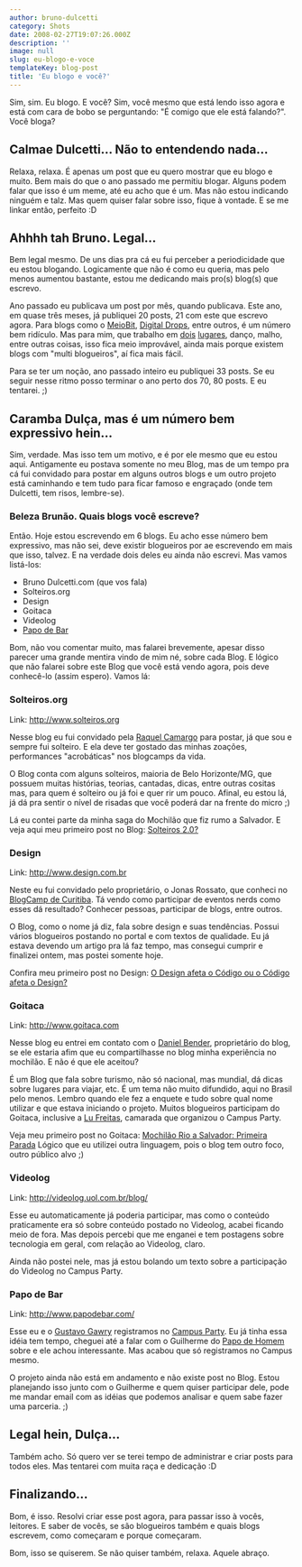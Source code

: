 ```yaml
---
author: bruno-dulcetti
category: Shots
date: 2008-02-27T19:07:26.000Z
description: ''
image: null
slug: eu-blogo-e-voce
templateKey: blog-post
title: 'Eu blogo e você?'
---
```


Sim, sim. Eu blogo. E você? Sim, você mesmo que está lendo isso agora e está com cara de bobo se perguntando: "É comigo que ele está falando?". Você bloga?

## Calmae Dulcetti... Não to entendendo nada...

Relaxa, relaxa. É apenas um post que eu quero mostrar que eu blogo e muito. Bem mais do que o ano passado me permitiu blogar. Alguns podem falar que isso é um meme, até eu acho que é um. Mas não estou indicando ninguém e talz. Mas quem quiser falar sobre isso, fique à vontade. E se me linkar então, perfeito :D

## Ahhhh tah Bruno. Legal...

Bem legal mesmo. De uns dias pra cá eu fui perceber a periodicidade que eu estou blogando. Logicamente que não é como eu queria, mas pelo menos aumentou bastante, estou me dedicando mais pro(s) blog(s) que escrevo.

Ano passado eu publicava um post por mês, quando publicava. Este ano, em quase três meses, já publiquei 20 posts, 21 com este que escrevo agora. Para blogs como o <a href="http://www.meiobit.com/">MeioBit</a>, <a href="http://www.digitaldrops.com.br/">Digital Drops</a>, entre outros, é um número bem ridículo. Mas para mim, que trabalho em <a href="http://www.videolog.tv">dois</a> <a href="http://www.globo.com">lugares</a>, danço, malho, entre outras coisas, isso fica meio improvável, ainda mais porque existem blogs com "multi blogueiros", aí fica mais fácil.

Para se ter um noção, ano passado inteiro eu publiquei 33 posts. Se eu seguir nesse ritmo posso terminar o ano perto dos 70, 80 posts. E eu tentarei. ;)

## Caramba Dulça, mas é um número bem expressivo hein...

Sim, verdade. Mas isso tem um motivo, e é por ele mesmo que eu estou aqui. Antigamente eu postava somente no meu Blog, mas de um tempo pra cá fui convidado para postar em alguns outros blogs e um outro projeto está caminhando e tem tudo para ficar famoso e engraçado (onde tem Dulcetti, tem risos, lembre-se).

### Beleza Brunão. Quais blogs você escreve?

Então. Hoje estou escrevendo em 6 blogs. Eu acho esse número bem expressivo, mas não sei, deve existir blogueiros por ae escrevendo em mais que isso, talvez. E na verdade dois deles eu ainda não escrevi. Mas vamos listá-los:

- Bruno Dulcetti.com (que vos fala)
- Solteiros.org
- Design
- Goitaca
- Videolog
- <a href="https://www.papodebar.com" target="_blank">Papo de Bar</a>

Bom, não vou comentar muito, mas falarei brevemente, apesar disso parecer uma grande mentira vindo de mim né, sobre cada Blog. E lógico que não falarei sobre este Blog que você está vendo agora, pois deve conhecê-lo (assim espero). Vamos lá:

### Solteiros.org

Link: <a href="http://www.solteiros.org">http://www.solteiros.org</a>

Nesse blog eu fui convidado pela <a href="http://www.raquelcamargo.com/">Raquel Camargo</a> para postar, já que sou e sempre fui solteiro. E ela deve ter gostado das minhas zoações, performances "acrobáticas" nos blogcamps da vida.

O Blog conta com alguns solteiros, maioria de Belo Horizonte/MG, que possuem muitas histórias, teorias, cantadas, dicas, entre outras cositas mas, para quem é solteiro ou já foi e quer rir um pouco. Afinal, eu estou lá, já dá pra sentir o nível de risadas que você poderá dar na frente do micro ;)

Lá eu contei parte da minha saga do Mochilão que fiz rumo a Salvador. E veja aqui meu primeiro post no Blog: <a href="http://www.solteiros.org/solteirisse/dulcetti/solteiros-20/">Solteiros 2.0?</a>

### Design

Link: <a href="http://www.design.com.br">http://www.design.com.br</a>

Neste eu fui convidado pelo proprietário, o Jonas Rossato, que conheci no <a href="/blogcamp-pr-%e2%80%93-o-melhor-de-todos.html">BlogCamp de Curitiba</a>. Tá vendo como participar de eventos nerds como esses dá resultado? Conhecer pessoas, participar de blogs, entre outros.

O Blog, como o nome já diz, fala sobre design e suas tendências. Possui vários blogueiros postando no portal e com textos de qualidade. Eu já estava devendo um artigo pra lá faz tempo, mas consegui cumprir e finalizei ontem, mas postei somente hoje.

Confira meu primeiro post no Design: <a href="http://design.com.br/blog/o-design-afeta-o-codigo-ou-o-codigo-afeta-o-design/">O Design afeta o Código ou o Código afeta o Design?</a>

### Goitaca

Link: <a href="http://www.goitaca.com">http://www.goitaca.com</a>

Nesse blog eu entrei em contato com o <a href="http://www.benderblog.com/">Daniel Bender</a>, proprietário do blog, se ele estaria afim que eu compartilhasse no blog minha experiência no mochilão. E não é que ele aceitou?

É um Blog que fala sobre turismo, não só nacional, mas mundial, dá dicas sobre lugares para viajar, etc. É um tema não muito difundido, aqui no Brasil pelo menos. Lembro quando ele fez a enquete e tudo sobre qual nome utilizar e que estava iniciando o projeto. Muitos blogueiros participam do Goitaca, inclusive a <a href="http://www.ladybugbrazil.com/">Lu Freitas</a>, camarada que organizou o Campus Party.

Veja meu primeiro post no Goitaca: <a href="http://www.goitaca.com/viagem/mochilao-rio-a-salvador-primeira-parada/">Mochilão Rio a Salvador: Primeira Parada</a>
Lógico que eu utilizei outra linguagem, pois o blog tem outro foco, outro público alvo ;)

### Videolog

Link: <a href="http://videolog.uol.com.br/blog/">http://videolog.uol.com.br/blog/</a>

Esse eu automaticamente já poderia participar, mas como o conteúdo praticamente era só sobre conteúdo postado no Videolog, acabei ficando meio de fora. Mas depois percebi que me enganei e tem postagens sobre tecnologia em geral, com relação ao Videolog, claro.

Ainda não postei nele, mas já estou bolando um texto sobre a participação do Videolog no Campus Party.

### Papo de Bar

Link: <a href="http://www.papodebar.com/">http://www.papodebar.com/</a>

Esse eu e o <a href="http://www.gawry.com/">Gustavo Gawry</a> registramos no <a href="http://www.campus-party.com.br/">Campus Party</a>. Eu já tinha essa idéia tem tempo, cheguei até a falar com o Guilherme do <a href="http://papodehomem.com.br/">Papo de Homem</a> sobre e ele achou interessante. Mas acabou que só registramos no Campus mesmo.

O projeto ainda não está em andamento e não existe post no Blog. Estou planejando isso junto com o Guilherme e quem quiser participar dele, pode me mandar email com as idéias que podemos analisar e quem sabe fazer uma parceria. ;)

## Legal hein, Dulça...

Também acho. Só quero ver se terei tempo de administrar e criar posts para todos eles. Mas tentarei com muita raça e dedicação :D

## Finalizando...

Bom, é isso. Resolvi criar esse post agora, para passar isso à vocês, leitores. E saber de vocês, se são blogueiros também e quais blogs escrevem, como começaram e porque começaram.

Bom, isso se quiserem. Se não quiser também, relaxa. Aquele abraço.
